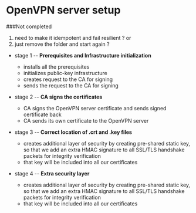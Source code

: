 # OpenVPN server setup
###Not completed
1. need to make it idempotent and fail resilient ? or
2. just remove the folder and start again ? 

- stage 1 -- **Prerequisites and Infrastructure initialization**
  - installs all the prerequisites
  - initializes public-key infrastructure
  - creates request to the CA for signing
  - sends the request to the CA for signing
 

- stage 2 -- **CA signs the certificates**
    - CA signs the OpenVPN server certificate and sends signed certificate back
    - CA sends its own certificate to the OpenVPN server

- stage 3 -- **Correct location of .crt and .key files**
    - creates additional layer of security by creating pre-shared static key,
      so that we add an extra HMAC signature to all
      SSL/TLS handshake packets for integrity verification
    - that key will be included into all our certificates

- stage 4 -- **Extra security layer**
    - creates additional layer of security by creating pre-shared static key, 
      so that we add an extra HMAC signature to all 
      SSL/TLS handshake packets for integrity verification
    - that key will be included into all our certificates
